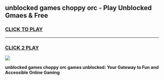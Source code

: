 
## unblocked games choppy orc - Play Unblocked Gmaes & Free
<h3>
<a href="https://news.freeplayer.one?title=unblocked_games_choppy_orc&ref=23F">CLICK TO PLAY</a></h3>
<hr>

<h3>
<a href="https://news.freeplayer.one?title=unblocked_games_choppy_orc&ref=23F">CLICK 2 PLAY</a>
  
</h3>

<a href="https://news.freeplayer.one?title=unblocked_games_choppy_orc&ref=23F/"><img src="https://clearcache.store/games.png"></a>


**unblocked games choppy orc games unblocked: Your Gateway to Fun and Accessible Online Gaming**
